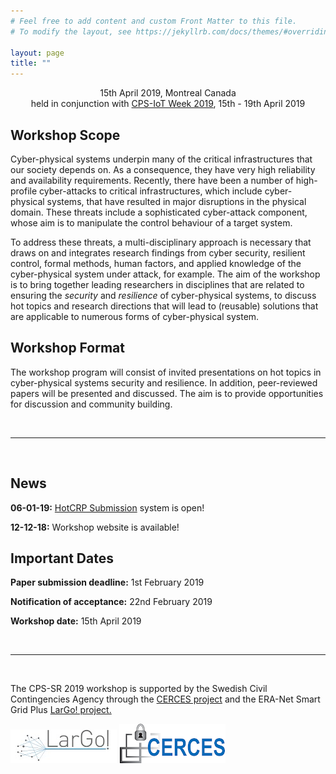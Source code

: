 ```yaml
---
# Feel free to add content and custom Front Matter to this file.
# To modify the layout, see https://jekyllrb.com/docs/themes/#overriding-theme-defaults

layout: page
title: ""
---
```


<div align="center">
15th April 2019, Montreal Canada
<br/>
held in conjunction with <a href="http://cpslab.cs.mcgill.ca/cpsiotweek2019/" target="_blank">CPS-IoT Week 2019</a>, 15th - 19th April 2019
</div>

## Workshop Scope
Cyber-physical systems underpin many of the critical infrastructures that our society depends on. As a consequence, they have very high reliability and availability requirements. Recently, there have been a number of high-profile cyber-attacks to critical infrastructures, which include cyber-physical systems, that have resulted in major disruptions in the physical domain. These threats include a sophisticated cyber-attack component, whose aim is to manipulate the control behaviour of a target system.

To address these threats, a multi-disciplinary approach is necessary that draws on and integrates research findings from cyber security, resilient control, formal methods, human factors, and applied knowledge of the cyber-physical system under attack, for example. The aim of the workshop is to bring together leading researchers in disciplines that are related to ensuring the *security* and *resilience* of cyber-physical systems, to discuss hot topics and research directions that will lead to (reusable) solutions that are applicable to numerous forms of cyber-physical system.

## Workshop Format
The workshop program will consist of invited presentations on hot topics in cyber-physical systems security and resilience. In addition, peer-reviewed papers will be presented and discussed. The aim is to provide opportunities for discussion and community building.

<br/>

----

<br/>

## News
**06-01-19:** [HotCRP Submission](https://cps-sr19.hotcrp.com/) system is open!

**12-12-18:** Workshop website is available!

## Important Dates
**Paper submission deadline:** 1st February 2019

**Notification of acceptance:** 22nd February 2019

**Workshop date:** 15th April 2019

<br/>

----

<br/>

The CPS-SR 2019 workshop is supported by the Swedish Civil Contingencies Agency through the <a href="https://www.kth.se/ac/research/secure-control-systems/cerces/cerces-center-for-resilient-critical-infrastructures-1.609722" target="_blank">CERCES project</a> and the ERA-Net Smart Grid Plus <a href="http://www.largo-project.eu/" target="_blank">LarGo! project.</a>

![LarGo](/assets/LarGo.jpg)
![CERCES](/assets/cerces.png)
